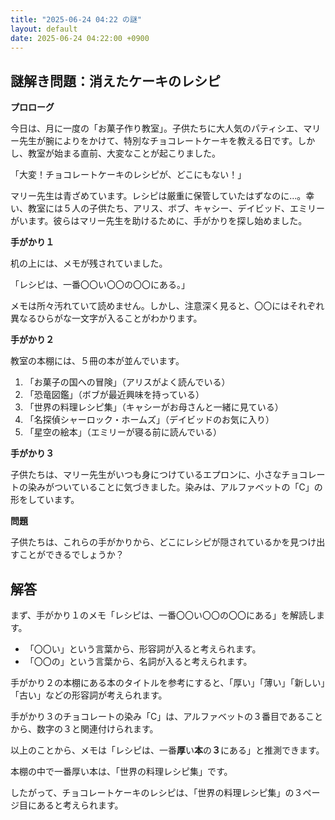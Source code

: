 ```yaml
---
title: "2025-06-24 04:22 の謎"
layout: default
date: 2025-06-24 04:22:00 +0900
---
```

## 謎解き問題：消えたケーキのレシピ

**プロローグ**

今日は、月に一度の「お菓子作り教室」。子供たちに大人気のパティシエ、マリー先生が腕によりをかけて、特別なチョコレートケーキを教える日です。しかし、教室が始まる直前、大変なことが起こりました。

「大変！チョコレートケーキのレシピが、どこにもない！」

マリー先生は青ざめています。レシピは厳重に保管していたはずなのに…。幸い、教室には５人の子供たち、アリス、ボブ、キャシー、デイビッド、エミリーがいます。彼らはマリー先生を助けるために、手がかりを探し始めました。

**手がかり１**

机の上には、メモが残されていました。

「レシピは、一番〇〇い〇〇の〇〇にある。」

メモは所々汚れていて読めません。しかし、注意深く見ると、〇〇にはそれぞれ異なるひらがな一文字が入ることがわかります。

**手がかり２**

教室の本棚には、５冊の本が並んでいます。

1.  「お菓子の国への冒険」（アリスがよく読んでいる）
2.  「恐竜図鑑」（ボブが最近興味を持っている）
3.  「世界の料理レシピ集」（キャシーがお母さんと一緒に見ている）
4.  「名探偵シャーロック・ホームズ」（デイビッドのお気に入り）
5.  「星空の絵本」（エミリーが寝る前に読んでいる）

**手がかり３**

子供たちは、マリー先生がいつも身につけているエプロンに、小さなチョコレートの染みがついていることに気づきました。染みは、アルファベットの「C」の形をしています。

**問題**

子供たちは、これらの手がかりから、どこにレシピが隠されているかを見つけ出すことができるでしょうか？

## 解答

まず、手がかり１のメモ「レシピは、一番〇〇い〇〇の〇〇にある」を解読します。

*   「〇〇い」という言葉から、形容詞が入ると考えられます。
*   「〇〇の」という言葉から、名詞が入ると考えられます。

手がかり２の本棚にある本のタイトルを参考にすると、「厚い」「薄い」「新しい」「古い」などの形容詞が考えられます。

手がかり３のチョコレートの染み「C」は、アルファベットの３番目であることから、数字の３と関連付けられます。

以上のことから、メモは「レシピは、一番**厚**い**本**の**３**にある」と推測できます。

本棚の中で一番厚い本は、「世界の料理レシピ集」です。

したがって、チョコレートケーキのレシピは、「世界の料理レシピ集」の３ページ目にあると考えられます。
